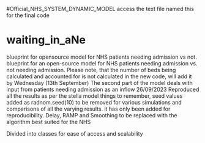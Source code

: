 #Official_NHS_SYSTEM_DYNAMIC_MODEL
access the text file named this for the final code 



# waiting_in_aNe
blueprint for opensource model for NHS patients needing admission vs not.
blueprint for an open-source model for NHS patients needing admission vs. not needing admission. Please note, that the number of beds being calculated and accounted for is not calculated in the new code, will add it by Wednesday (13th September) The second part of the model deals with input from patients needing admission as an inflow
26/09/2023
Reproduced all the results as per the stella model
things to remember, seed values added as radnom.seed(10) to be removed for various simulations and comparisons of all the varying results. it has only been added for reproducibility. 
Delay, RAMP and Smoothing to be replaced with the algorithm best suited for the NHS 

Divided into classes for ease of access and scalability
